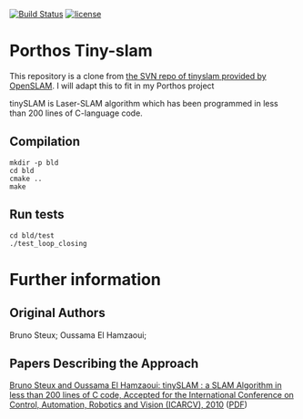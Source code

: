 [![Build Status](https://travis-ci.org/spoorcc/porthos-tinyslam.svg?branch=master)](https://travis-ci.org/spoorcc/porthos-tinyslam)
[![license](https://img.shields.io/github/license/mashape/apistatus.svg)]()

# Porthos Tiny-slam

This repository is a clone from [the SVN repo of tinyslam provided by OpenSLAM](https://svn.openslam.org/data/svn/tinyslam/).
I will adapt this to fit in my Porthos project

tinySLAM is Laser-SLAM algorithm which has been programmed in less than 200 lines of C-language code.

## Compilation
```
mkdir -p bld
cd bld 
cmake ..
make
```

## Run tests
```
cd bld/test
./test_loop_closing
```

# Further information

## Original Authors
Bruno Steux; Oussama El Hamzaoui;

## Papers Describing the Approach
[Bruno Steux and Oussama El Hamzaoui: tinySLAM : a SLAM Algorithm in less than 200 lines of C code, Accepted for the International Conference on Control, Automation, Robotics and Vision (ICARCV), 2010](http://ieeexplore.ieee.org/abstract/document/5707402/) ([PDF](https://pdfs.semanticscholar.org/1c7e/7af4388b17b137badc6ec19e9724e6bd91e4.pdf))

